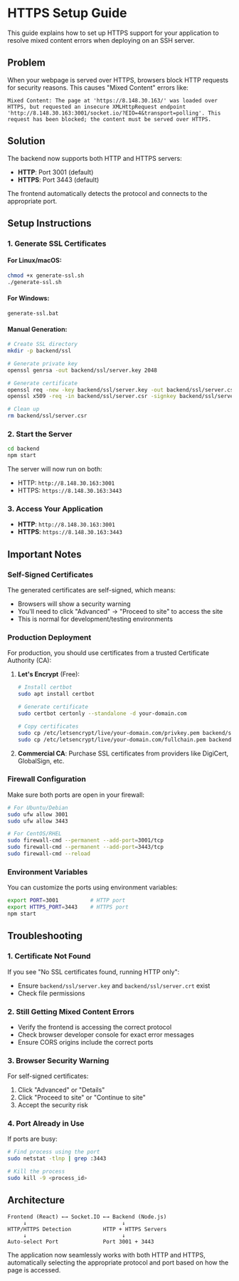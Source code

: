# HTTPS Setup Guide

This guide explains how to set up HTTPS support for your application to resolve mixed content errors when deploying on an SSH server.

## Problem

When your webpage is served over HTTPS, browsers block HTTP requests for security reasons. This causes "Mixed Content" errors like:

```
Mixed Content: The page at 'https://8.148.30.163/' was loaded over HTTPS, but requested an insecure XMLHttpRequest endpoint 'http://8.148.30.163:3001/socket.io/?EIO=4&transport=polling'. This request has been blocked; the content must be served over HTTPS.
```

## Solution

The backend now supports both HTTP and HTTPS servers:
- **HTTP**: Port 3001 (default)
- **HTTPS**: Port 3443 (default)

The frontend automatically detects the protocol and connects to the appropriate port.

## Setup Instructions

### 1. Generate SSL Certificates

#### For Linux/macOS:
```bash
chmod +x generate-ssl.sh
./generate-ssl.sh
```

#### For Windows:
```batch
generate-ssl.bat
```

#### Manual Generation:
```bash
# Create SSL directory
mkdir -p backend/ssl

# Generate private key
openssl genrsa -out backend/ssl/server.key 2048

# Generate certificate
openssl req -new -key backend/ssl/server.key -out backend/ssl/server.csr -subj "/C=US/ST=State/L=City/O=Organization/CN=8.148.30.163"
openssl x509 -req -in backend/ssl/server.csr -signkey backend/ssl/server.key -out backend/ssl/server.crt -days 365

# Clean up
rm backend/ssl/server.csr
```

### 2. Start the Server

```bash
cd backend
npm start
```

The server will now run on both:
- HTTP: `http://8.148.30.163:3001`
- HTTPS: `https://8.148.30.163:3443`

### 3. Access Your Application

- **HTTP**: `http://8.148.30.163:3001`
- **HTTPS**: `https://8.148.30.163:3443`

## Important Notes

### Self-Signed Certificates

The generated certificates are self-signed, which means:
- Browsers will show a security warning
- You'll need to click "Advanced" → "Proceed to site" to access the site
- This is normal for development/testing environments

### Production Deployment

For production, you should use certificates from a trusted Certificate Authority (CA):

1. **Let's Encrypt** (Free):
   ```bash
   # Install certbot
   sudo apt install certbot
   
   # Generate certificate
   sudo certbot certonly --standalone -d your-domain.com
   
   # Copy certificates
   sudo cp /etc/letsencrypt/live/your-domain.com/privkey.pem backend/ssl/server.key
   sudo cp /etc/letsencrypt/live/your-domain.com/fullchain.pem backend/ssl/server.crt
   ```

2. **Commercial CA**: Purchase SSL certificates from providers like DigiCert, GlobalSign, etc.

### Firewall Configuration

Make sure both ports are open in your firewall:

```bash
# For Ubuntu/Debian
sudo ufw allow 3001
sudo ufw allow 3443

# For CentOS/RHEL
sudo firewall-cmd --permanent --add-port=3001/tcp
sudo firewall-cmd --permanent --add-port=3443/tcp
sudo firewall-cmd --reload
```

### Environment Variables

You can customize the ports using environment variables:

```bash
export PORT=3001          # HTTP port
export HTTPS_PORT=3443    # HTTPS port
npm start
```

## Troubleshooting

### 1. Certificate Not Found

If you see "No SSL certificates found, running HTTP only":
- Ensure `backend/ssl/server.key` and `backend/ssl/server.crt` exist
- Check file permissions

### 2. Still Getting Mixed Content Errors

- Verify the frontend is accessing the correct protocol
- Check browser developer console for exact error messages
- Ensure CORS origins include the correct ports

### 3. Browser Security Warning

For self-signed certificates:
1. Click "Advanced" or "Details"
2. Click "Proceed to site" or "Continue to site"
3. Accept the security risk

### 4. Port Already in Use

If ports are busy:
```bash
# Find process using the port
sudo netstat -tlnp | grep :3443

# Kill the process
sudo kill -9 <process_id>
```

## Architecture

```
Frontend (React) ←→ Socket.IO ←→ Backend (Node.js)
     ↓                              ↓
HTTP/HTTPS Detection          HTTP + HTTPS Servers
     ↓                              ↓
Auto-select Port              Port 3001 + 3443
```

The application now seamlessly works with both HTTP and HTTPS, automatically selecting the appropriate protocol and port based on how the page is accessed. 